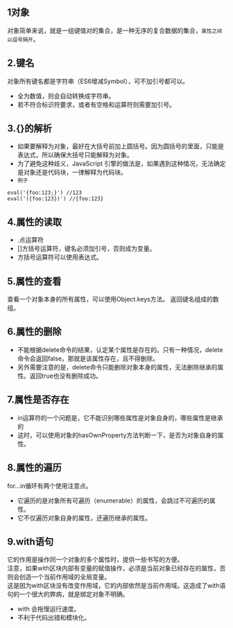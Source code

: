 ## 1对象
对象简单来说，就是一组键值对的集合，是一种无序的复合数据的集合，`属性之间以逗号隔开`。
## 2.键名
对象所有键名都是字符串（ES6增减Symbol），可不加引号都可以。
* 全为数值，则会自动转换成字符串。
* 若不符合标识符要求，或者有空格和运算符则需要加引号。


## 3.{}的解析
* 如果要解释为对象，最好在大括号前加上圆括号。因为圆括号的里面，只能是表达式，所以确保大括号只能解释为对象。  
* 为了避免这种歧义，JavaScript 引擎的做法是，如果遇到这种情况，无法确定是对象还是代码块，一律解释为代码块。
* `例子`
```
eval('{foo:123;}') //123
eval('({foo:123})') //{foo:123}
```
## 4.属性的读取
* .点运算符
* []方括号运算符，键名必须加引号，否则成为变量。
* 方括号运算符可以使用表达式。
## 5.属性的查看
查看一个对象本身的所有属性，可以使用Object.keys方法。
返回键名组成的数组。
## 6.属性的删除
* 不能根据delete命令的结果，认定某个属性是存在的。只有一种情况，delete命令会返回false，那就是该属性存在，且不得删除。 
* 另外需要注意的是，delete命令只能删除对象本身的属性，无法删除继承的属性。返回true也没有删除成功。
## 7.属性是否存在
* in运算符的一个问题是，它不能识别哪些属性是对象自身的，哪些属性是继承的  
* 这时，可以使用对象的hasOwnProperty方法判断一下，是否为对象自身的属性。
## 8.属性的遍历
for...in循环有两个使用注意点。
* 它遍历的是对象所有可遍历（enumerable）的属性，会跳过不可遍历的属性。
* 它不仅遍历对象自身的属性，还遍历继承的属性。
## 9.with语句
它的作用是操作同一个对象的多个属性时，提供一些书写的方便。  
注意，如果with区块内部有变量的赋值操作，必须是当前对象已经存在的属性，否则会创造一个当前作用域的全局变量。  
这是因为with区块没有改变作用域，它的内部依然是当前作用域。这造成了with语句的一个很大的弊病，就是绑定对象不明确。
* with 会拖慢运行速度。
* 不利于代码出错和模块化。
